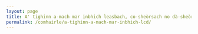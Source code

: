 ```yaml
---
layout: page
title: A' tighinn a-mach mar inbhich leasbach, co-sheòrsach no dà-sheòrsach
permalink: /comhairle/a-tighinn-a-mach-mar-inbhich-lcd/
---
```

